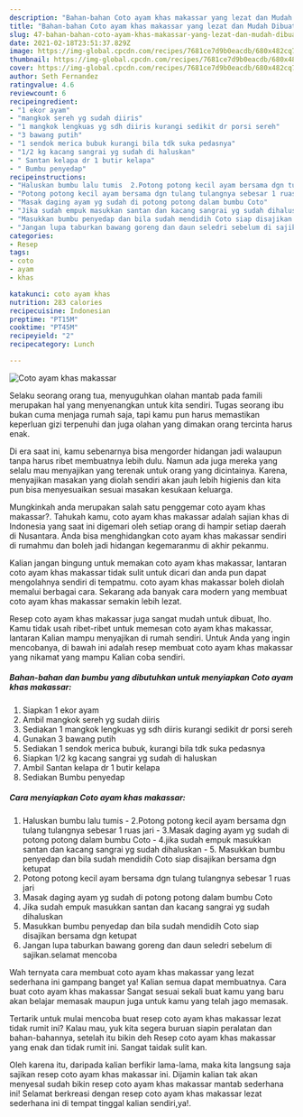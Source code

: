 ```yaml
---
description: "Bahan-bahan Coto ayam khas makassar yang lezat dan Mudah Dibuat"
title: "Bahan-bahan Coto ayam khas makassar yang lezat dan Mudah Dibuat"
slug: 47-bahan-bahan-coto-ayam-khas-makassar-yang-lezat-dan-mudah-dibuat
date: 2021-02-18T23:51:37.829Z
image: https://img-global.cpcdn.com/recipes/7681ce7d9b0eacdb/680x482cq70/coto-ayam-khas-makassar-foto-resep-utama.jpg
thumbnail: https://img-global.cpcdn.com/recipes/7681ce7d9b0eacdb/680x482cq70/coto-ayam-khas-makassar-foto-resep-utama.jpg
cover: https://img-global.cpcdn.com/recipes/7681ce7d9b0eacdb/680x482cq70/coto-ayam-khas-makassar-foto-resep-utama.jpg
author: Seth Fernandez
ratingvalue: 4.6
reviewcount: 6
recipeingredient:
- "1 ekor ayam"
- "mangkok sereh yg sudah diiris"
- "1 mangkok lengkuas yg sdh diiris kurangi sedikit dr porsi sereh"
- "3 bawang putih"
- "1 sendok merica bubuk kurangi bila tdk suka pedasnya"
- "1/2 kg kacang sangrai yg sudah di haluskan"
- " Santan kelapa dr 1 butir kelapa"
- " Bumbu penyedap"
recipeinstructions:
- "Haluskan bumbu lalu tumis  2.Potong potong kecil ayam bersama dgn tulang tulangnya sebesar 1 ruas jari 3.Masak daging ayam yg sudah di potong potong dalam bumbu Coto 4.jika sudah empuk masukkan santan dan kacang sangrai yg sudah dihaluskan 5. Masukkan bumbu penyedap dan bila sudah mendidih Coto siap disajikan bersama dgn ketupat"
- "Potong potong kecil ayam bersama dgn tulang tulangnya sebesar 1 ruas jari"
- "Masak daging ayam yg sudah di potong potong dalam bumbu Coto"
- "Jika sudah empuk masukkan santan dan kacang sangrai yg sudah dihaluskan"
- "Masukkan bumbu penyedap dan bila sudah mendidih Coto siap disajikan bersama dgn ketupat"
- "Jangan lupa taburkan bawang goreng dan daun seledri sebelum di sajikan.selamat mencoba"
categories:
- Resep
tags:
- coto
- ayam
- khas

katakunci: coto ayam khas 
nutrition: 283 calories
recipecuisine: Indonesian
preptime: "PT15M"
cooktime: "PT45M"
recipeyield: "2"
recipecategory: Lunch

---
```



![Coto ayam khas makassar](https://img-global.cpcdn.com/recipes/7681ce7d9b0eacdb/680x482cq70/coto-ayam-khas-makassar-foto-resep-utama.jpg)

Selaku seorang orang tua, menyuguhkan olahan mantab pada famili merupakan hal yang menyenangkan untuk kita sendiri. Tugas seorang ibu bukan cuma menjaga rumah saja, tapi kamu pun harus memastikan keperluan gizi terpenuhi dan juga olahan yang dimakan orang tercinta harus enak.

Di era  saat ini, kamu sebenarnya bisa mengorder hidangan jadi walaupun tanpa harus ribet membuatnya lebih dulu. Namun ada juga mereka yang selalu mau menyajikan yang terenak untuk orang yang dicintainya. Karena, menyajikan masakan yang diolah sendiri akan jauh lebih higienis dan kita pun bisa menyesuaikan sesuai masakan kesukaan keluarga. 



Mungkinkah anda merupakan salah satu penggemar coto ayam khas makassar?. Tahukah kamu, coto ayam khas makassar adalah sajian khas di Indonesia yang saat ini digemari oleh setiap orang di hampir setiap daerah di Nusantara. Anda bisa menghidangkan coto ayam khas makassar sendiri di rumahmu dan boleh jadi hidangan kegemaranmu di akhir pekanmu.

Kalian jangan bingung untuk memakan coto ayam khas makassar, lantaran coto ayam khas makassar tidak sulit untuk dicari dan anda pun dapat mengolahnya sendiri di tempatmu. coto ayam khas makassar boleh diolah memalui berbagai cara. Sekarang ada banyak cara modern yang membuat coto ayam khas makassar semakin lebih lezat.

Resep coto ayam khas makassar juga sangat mudah untuk dibuat, lho. Kamu tidak usah ribet-ribet untuk memesan coto ayam khas makassar, lantaran Kalian mampu menyajikan di rumah sendiri. Untuk Anda yang ingin mencobanya, di bawah ini adalah resep membuat coto ayam khas makassar yang nikamat yang mampu Kalian coba sendiri.

<!--inarticleads1-->

##### Bahan-bahan dan bumbu yang dibutuhkan untuk menyiapkan Coto ayam khas makassar:

1. Siapkan 1 ekor ayam
1. Ambil mangkok sereh yg sudah diiris
1. Sediakan 1 mangkok lengkuas yg sdh diiris kurangi sedikit dr porsi sereh
1. Gunakan 3 bawang putih
1. Sediakan 1 sendok merica bubuk, kurangi bila tdk suka pedasnya
1. Siapkan 1/2 kg kacang sangrai yg sudah di haluskan
1. Ambil  Santan kelapa dr 1 butir kelapa
1. Sediakan  Bumbu penyedap




<!--inarticleads2-->

##### Cara menyiapkan Coto ayam khas makassar:

1. Haluskan bumbu lalu tumis  - 2.Potong potong kecil ayam bersama dgn tulang tulangnya sebesar 1 ruas jari - 3.Masak daging ayam yg sudah di potong potong dalam bumbu Coto - 4.jika sudah empuk masukkan santan dan kacang sangrai yg sudah dihaluskan - 5. Masukkan bumbu penyedap dan bila sudah mendidih Coto siap disajikan bersama dgn ketupat
1. Potong potong kecil ayam bersama dgn tulang tulangnya sebesar 1 ruas jari
1. Masak daging ayam yg sudah di potong potong dalam bumbu Coto
1. Jika sudah empuk masukkan santan dan kacang sangrai yg sudah dihaluskan
1. Masukkan bumbu penyedap dan bila sudah mendidih Coto siap disajikan bersama dgn ketupat
1. Jangan lupa taburkan bawang goreng dan daun seledri sebelum di sajikan.selamat mencoba




Wah ternyata cara membuat coto ayam khas makassar yang lezat sederhana ini gampang banget ya! Kalian semua dapat membuatnya. Cara buat coto ayam khas makassar Sangat sesuai sekali buat kamu yang baru akan belajar memasak maupun juga untuk kamu yang telah jago memasak.

Tertarik untuk mulai mencoba buat resep coto ayam khas makassar lezat tidak rumit ini? Kalau mau, yuk kita segera buruan siapin peralatan dan bahan-bahannya, setelah itu bikin deh Resep coto ayam khas makassar yang enak dan tidak rumit ini. Sangat taidak sulit kan. 

Oleh karena itu, daripada kalian berfikir lama-lama, maka kita langsung saja sajikan resep coto ayam khas makassar ini. Dijamin kalian tak akan menyesal sudah bikin resep coto ayam khas makassar mantab sederhana ini! Selamat berkreasi dengan resep coto ayam khas makassar lezat sederhana ini di tempat tinggal kalian sendiri,ya!.

